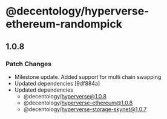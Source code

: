 # @decentology/hyperverse-ethereum-randompick

## 1.0.8
### Patch Changes

- Milestone update. Added support for multi chain swapping
- Updated dependencies [9df884a]
- Updated dependencies
  - @decentology/hyperverse@1.0.8
  - @decentology/hyperverse-ethereum@1.0.8
  - @decentology/hyperverse-storage-skynet@1.0.7

